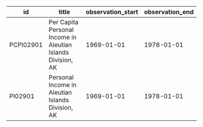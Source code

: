 | id        | title                                                       | observation_start   | observation_end   |
|-----------|-------------------------------------------------------------|---------------------|-------------------|
| PCPI02901 | Per Capita Personal Income in Aleutian Islands Division, AK | 1969-01-01          | 1978-01-01        |
| PI02901   | Personal Income in Aleutian Islands Division, AK            | 1969-01-01          | 1978-01-01        |